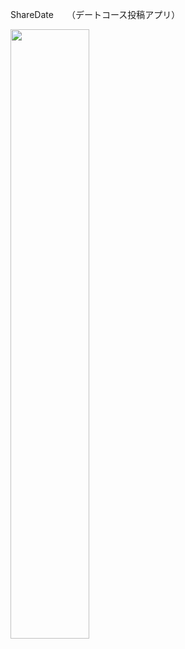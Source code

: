 ShareDate　　（デートコース投稿アプリ）


<img src="https://user-images.githubusercontent.com/58681457/76181918-3367fc00-6206-11ea-9a59-cd93d1d6b691.jpeg" width=50% height=50%>


